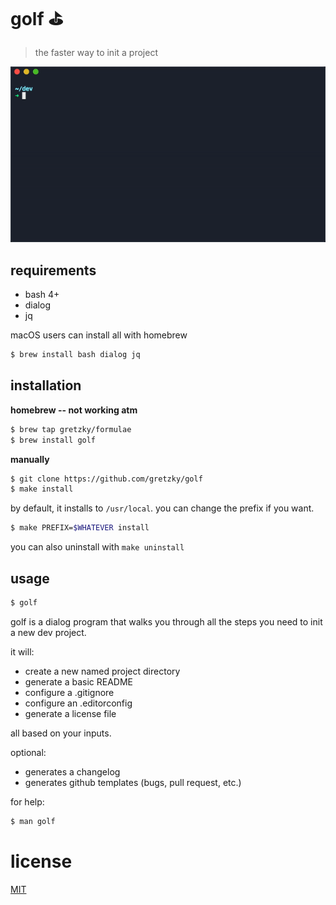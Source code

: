 # golf ⛳️

> the faster way to init a project

![demo](./demo.gif)

## requirements

- bash 4+
- dialog
- jq

macOS users can install all with homebrew

```bash
$ brew install bash dialog jq
```

## installation

**homebrew -- not working atm**

```bash
$ brew tap gretzky/formulae
$ brew install golf
```

**manually**

```bash
$ git clone https://github.com/gretzky/golf
$ make install
```

by default, it installs to `/usr/local`. you can change the prefix if you want.

```bash
$ make PREFIX=$WHATEVER install
```

you can also uninstall with `make uninstall`

## usage

```bash
$ golf
```

golf is a dialog program that walks you through all the steps you need to init a new dev project.

it will:

- create a new named project directory
- generate a basic README
- configure a .gitignore
- configure an .editorconfig
- generate a license file

all based on your inputs.

optional:

- generates a changelog
- generates github templates (bugs, pull request, etc.)

for help:

```bash
$ man golf
```

# license

[MIT](./LICENSE)
